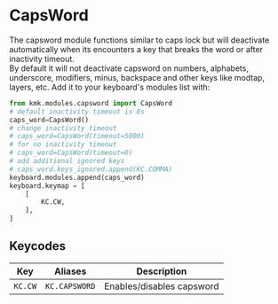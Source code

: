 # CapsWord
The capsword module functions similar to caps lock but will deactivate automatically when its encounters a key that breaks the word or after inactivity timeout.  
By default it will not deactivate capsword on numbers, alphabets, underscore, modifiers, minus, backspace and other keys like modtap, layers, etc.
Add it to your keyboard's modules list with:

```python
from kmk.modules.capsword import CapsWord
# default inactivity timeout is 8s
caps_word=CapsWord()
# change inactivity timeout
# caps_word=CapsWord(timeout=5000) 
# for no inactivity timeout
# caps_word=CapsWord(timeout=0) 
# add additional ignored keys
# caps_word.keys_ignored.append(KC.COMMA) 
keyboard.modules.append(caps_word)
keyboard.keymap = [
    [
        KC.CW,
    ],
]
```
## Keycodes

|Key                    |Aliases             |Description                                    |
|-----------------------|--------------------|-----------------------------------------------|
|`KC.CW`                |`KC.CAPSWORD`       |Enables/disables capsword                      |